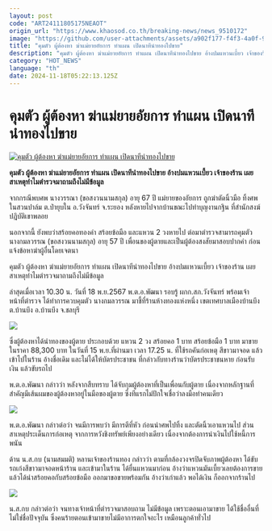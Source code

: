 ```yaml
---
layout: post
code: "ART24111805175NEAOT"
origin_url: "https://www.khaosod.co.th/breaking-news/news_9510172"
image: "https://github.com/user-attachments/assets/a902f177-f4f3-4a0f-97a3-9ca18b420adb"
title: "คุมตัว ผู้ต้องหา ฆ่าแม่ยายอัยการ ทำแผน เปิดนาทีนำทองไปขาย"
description: "คุมตัว ผู้ต้องหา ฆ่าแม่ยายอัยการ ทำแผน เปิดนาทีนำทองไปขาย อ้างปมแหวนเบี้ยว เจ้าของร้าน เผยสาเหตุทำไมตำรวจมาถามถึงไม่มีข้อมูล"
category: "HOT_NEWS"
language: "th"
date: 2024-11-18T05:22:13.125Z
---
```


# คุมตัว ผู้ต้องหา ฆ่าแม่ยายอัยการ ทำแผน เปิดนาทีนำทองไปขาย

[![คุมตัว ผู้ต้องหา ฆ่าแม่ยายอัยการ ทำแผน เปิดนาทีนำทองไปขาย](https://www.khaosod.co.th/wpapp/uploads/2024/11/Killed-the-prosecutors-mother-in-law.jpg "คุมตัว ผู้ต้องหา ฆ่าแม่ยายอัยการ ทำแผน เปิดนาทีนำทองไปขาย")](https://www.khaosod.co.th/wpapp/uploads/2024/11/Killed-the-prosecutors-mother-in-law.jpg)

**คุมตัว ผู้ต้องหา ฆ่าแม่ยายอัยการ ทำแผน เปิดนาทีนำทองไปขาย อ้างปมแหวนเบี้ยว เจ้าของร้าน เผยสาเหตุทำไมตำรวจมาถามถึงไม่มีข้อมูล**

จากกรณีพบศพ นางวรรณา (ขอสงวนนามสกุล) อายุ 67 ปี แม่ยายของอัยการ ถูกฆ่าตัดนิ้วมือ ทิ้งศพในสวนปาล์ม ต.ป่ายุบใน อ.วังจันทร์ จ.ระยอง หลังหายไปจากบ้านขณะไปทำบุญงานกฐิน ที่สำนักสงฆ์ปฎิบัติเขาพลอย

นอกจากนี้ ยังพบว่าสร้อยคอทองคำ สร้อยข้อมือ และแหวน 2 วงหายไป ต่อมาตำรวจสามารถคุมตัว นางกมลวรรณ (ขอสงวนนามสกุล) อายุ 57 ปี เพื่อนของผู้ตายและเป็นผู้ต้องสงสัยมาสอบปากคำ ก่อนแจ้งข้อหาฆ่าผู้อื่นโดยเจตนา

คุมตัว ผู้ต้องหา ฆ่าแม่ยายอัยการ ทำแผน เปิดนาทีนำทองไปขาย อ้างปมแหวนเบี้ยว เจ้าของร้าน เผยสาเหตุทำไมตำรวจมาถามถึงไม่มีข้อมูล

ล่าสุดเมื่อเวลา 10.30 น. วันที่ 18 พ.ย.2567 พ.ต.อ.พัฒนา รอบรู้ ผกก.สภ.วังจันทร์ พร้อมเจ้าหน้าที่ตำรวจ ได้ทำการควบคุมตัว นางกมลวรรณ มาชี้ที่ร้านห้างทองแห่งหนึ่ง เขตเทศบาลเมืองบ้านบึง ต.บ้านบึง อ.บ้านบึง จ.ชลบุรี

[![](https://www.khaosod.co.th/wpapp/uploads/2024/11/18-แผน3.jpeg)](https://www.khaosod.co.th/wpapp/uploads/2024/11/18-แผน3.jpeg)

ซึ่งผู้ต้องหาได้นำทองของผู้ตาย ประกอบด้วย แหวน 2 วง สร้อยคอ 1 บาท สร้อยข้อมือ 1 บาท มาขายในราคา 88,300 บาท ในวันที่ 15 พ.ย.ที่ผ่านมา เวลา 17.25 น. ที่ใช้รถคันก่อเหตุ สีขาวมาจอด แล้วเข้าไปในร้าน อ้างชื่อเดิม และไม่ได้ให้บัตรประชาชน ที่กล่าวกับทางร้านว่าบัตรประชาชนหาย ก่อนรับเงิน แล้วขับรถไป

พ.ต.อ.พัฒนา กล่าวว่า หลังจากสืบทราบ ได้จับกุมผู้ต้องหาที่เป็นเพื่อนกับผู้ตาย เนื่องจากหลักฐานที่สำคัญมีเส้นผมของผู้ต้องหาอยู่ในมือของผู้ตาย ซึ่งทีแรกไม่ปักใจเชื่อว่าลงมือทำคนเดียว

[![](https://www.khaosod.co.th/wpapp/uploads/2024/11/18-แผน4.jpeg)](https://www.khaosod.co.th/wpapp/uploads/2024/11/18-แผน4.jpeg)

พ.ต.อ.พัฒนา กล่าวต่อว่า จนมีการพบว่า มีการตีที่หัว ก่อนนำศพไปทิ้ง และตัดนิ้วเอาแหวนไป ส่วนสาเหตุประเด็นการก่อเหตุ จากการหวังชิงทรัพย์เพียงอย่างเดียว เนื่องจากต้องการนำเงินไปใช้หนี้การพนัน

ด้าน น.ส.กบ (นามสมมติ) หลานเจ้าของร้านทอง กล่าวว่า ตามที่กล้องวงจรปิดจับภาพผู้ต้องหา ได้ขับรถเก๋งสีขาวมาจอดหน้าร้าน และเข้ามาในร้าน ได้ยื่นแหวนมาก่อน อ้างว่าแหวนมันเบี้ยวเลยต้องการขาย แล้วได้นำสร้อยคอกับสร้อยข้อมือ ออกมาขอขายพร้อมกัน อ้างว่าเก่าแล้ว พอได้เงิน ก็ออกจากร้านไป

[![](https://www.khaosod.co.th/wpapp/uploads/2024/11/18-แผน1.jpeg)](https://www.khaosod.co.th/wpapp/uploads/2024/11/18-แผน1.jpeg)

น.ส.กบ กล่าวต่อว่า จนทางเจ้าหน้าที่ตำรวจมาสอบถาม ไม่มีข้อมูล เพราะตอนเอามาขาย ได้ใช้ชื่ออื่นที่ไม่ใช่ชื่อปัจจุบัน ซึ่งคนร้ายตอนเข้ามาขายไม่มีอาการตกใจอะไร เหมือนลูกค้าทั่วไป